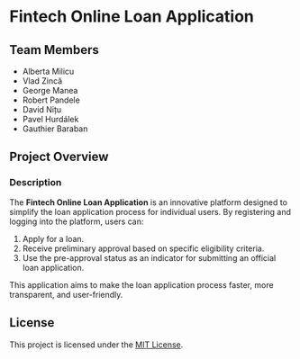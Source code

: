 # Fintech Online Loan Application

## Team Members

- Alberta Milicu
- Vlad Zincă
- George Manea
- Robert Pandele
- David Nițu
- Pavel Hurdálek
- Gauthier Baraban

## Project Overview

### Description

The **Fintech Online Loan Application** is an innovative platform designed to simplify the loan application process for individual users. By registering and logging into the platform, users can:

1. Apply for a loan.
2. Receive preliminary approval based on specific eligibility criteria.
3. Use the pre-approval status as an indicator for submitting an official loan application.

This application aims to make the loan application process faster, more transparent, and user-friendly.

## License

This project is licensed under the [MIT License](./LICENSE.txt).
